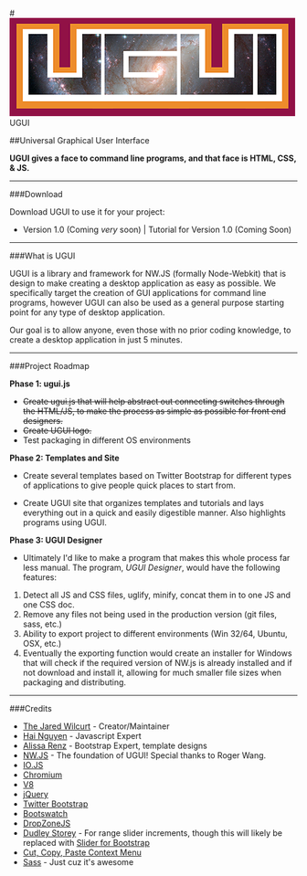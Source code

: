 #![UGUI Logo](_assets/logo/ugui-logo.png "Universal Graphical User Interface") UGUI

##Universal Graphical User Interface

**UGUI gives a face to command line programs, and that face is HTML, CSS, & JS.**

* * *

###Download

Download UGUI to use it for your project:

* Version 1.0 (Coming *very* soon) | Tutorial for Version 1.0 (Coming Soon)

* * *

###What is UGUI

UGUI is a library and framework for NW.JS (formally Node-Webkit) that is design to make creating a desktop application as easy as possible. We specifically target the creation of GUI applications for command line programs, however UGUI can also be used as a general purpose starting point for any type of desktop application.

Our goal is to allow anyone, even those with no prior coding knowledge, to create a desktop application in just 5 minutes.

* * *

###Project Roadmap

**Phase 1: ugui.js**

* ~~Create ugui.js that will help abstract out connecting switches through the HTML/JS, to make the process as simple as possible for front end designers.~~
* ~~Create UGUI logo.~~
* Test packaging in different OS environments

**Phase 2: Templates and Site**

* Create several templates based on Twitter Bootstrap for different types of applications to give people quick places to start from.

* Create UGUI site that organizes templates and tutorials and lays everything out in a quick and easily digestible manner. Also highlights programs using UGUI.

**Phase 3: UGUI Designer**

* Ultimately I'd like to make a program that makes this whole process far less manual. The program, *UGUI Designer*, would have the following features:
 1. Detect all JS and CSS files, uglify, minify, concat them in to one JS and one CSS doc.
 2. Remove any files not being used in the production version (git files, sass, etc.)
 3. Ability to export project to different environments (Win 32/64, Ubuntu, OSX, etc.)
 4. Eventually the exporting function would create an installer for Windows that will check if the required version of NW.js is already installed and if not download and install it, allowing for much smaller file sizes when packaging and distributing.

* * *

###Credits

* [The Jared Wilcurt](http://github.com/TheJaredWilcurt) - Creator/Maintainer
* [Hai Nguyen](http://github.com/nmhai3) - Javascript Expert
* [Alissa Renz](http://github.com/alissarenz) - Bootstrap Expert, template designs
* [NW.JS](http://nwjs.io) - The foundation of UGUI! Special thanks to Roger Wang.
 * [IO.JS](http://iojs.org)
 * [Chromium](http://www.chromium.org)
 * [V8](https://code.google.com/p/v8)
* [jQuery](http://jquery.com)
* [Twitter Bootstrap](http://getbootstrap.com)
* [Bootswatch](http://bootswatch.com)
* [DropZoneJS](http://www.dropzonejs.com)
* [Dudley Storey](http://demosthenes.info/blog/864/Auto-Generate-Marks-on-HTML5-Range-Sliders-with-JavaScript) - For range slider increments, though this will likely be replaced with [Slider for Bootstrap](http://seiyria.github.io/bootstrap-slider)
* [Cut, Copy, Paste Context Menu](https://github.com/b1rdex/nw-contextmenu)
* [Sass](http://sass-lang.com) - Just cuz it's awesome